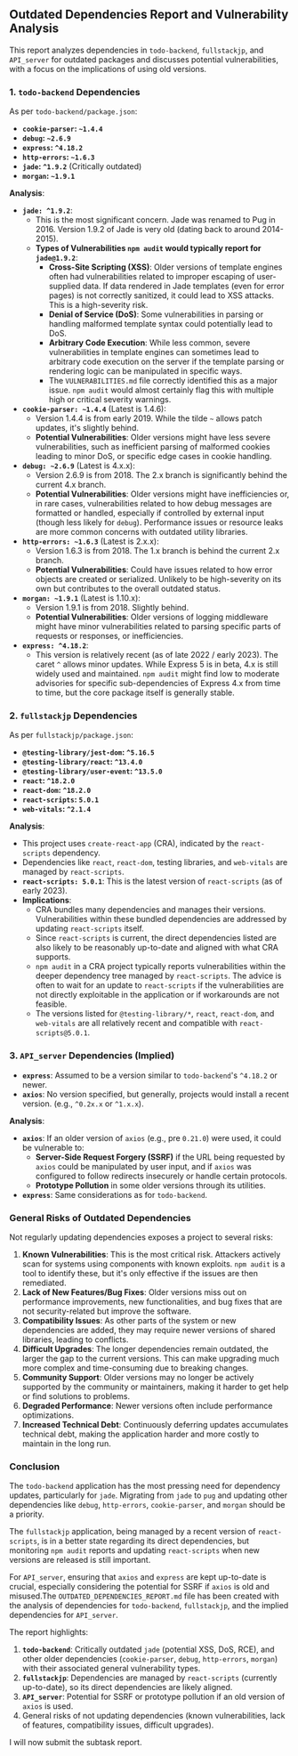## Outdated Dependencies Report and Vulnerability Analysis

This report analyzes dependencies in `todo-backend`, `fullstackjp`, and `API_server` for outdated packages and discusses potential vulnerabilities, with a focus on the implications of using old versions.

### 1. `todo-backend` Dependencies

As per `todo-backend/package.json`:

*   **`cookie-parser`: `~1.4.4`**
*   **`debug`: `~2.6.9`**
*   **`express`: `^4.18.2`**
*   **`http-errors`: `~1.6.3`**
*   **`jade`: `^1.9.2`** (Critically outdated)
*   **`morgan`: `~1.9.1`**

**Analysis**:

*   **`jade: ^1.9.2`**:
    *   This is the most significant concern. Jade was renamed to Pug in 2016. Version 1.9.2 of Jade is very old (dating back to around 2014-2015).
    *   **Types of Vulnerabilities `npm audit` would typically report for `jade@1.9.2`**:
        *   **Cross-Site Scripting (XSS)**: Older versions of template engines often had vulnerabilities related to improper escaping of user-supplied data. If data rendered in Jade templates (even for error pages) is not correctly sanitized, it could lead to XSS attacks. This is a high-severity risk.
        *   **Denial of Service (DoS)**: Some vulnerabilities in parsing or handling malformed template syntax could potentially lead to DoS.
        *   **Arbitrary Code Execution**: While less common, severe vulnerabilities in template engines can sometimes lead to arbitrary code execution on the server if the template parsing or rendering logic can be manipulated in specific ways.
        *   The `VULNERABILITIES.md` file correctly identified this as a major issue. `npm audit` would almost certainly flag this with multiple high or critical severity warnings.
*   **`cookie-parser: ~1.4.4`** (Latest is 1.4.6):
    *   Version 1.4.4 is from early 2019. While the tilde `~` allows patch updates, it's slightly behind.
    *   **Potential Vulnerabilities**: Older versions might have less severe vulnerabilities, such as inefficient parsing of malformed cookies leading to minor DoS, or specific edge cases in cookie handling.
*   **`debug: ~2.6.9`** (Latest is 4.x.x):
    *   Version 2.6.9 is from 2018. The 2.x branch is significantly behind the current 4.x branch.
    *   **Potential Vulnerabilities**: Older versions might have inefficiencies or, in rare cases, vulnerabilities related to how debug messages are formatted or handled, especially if controlled by external input (though less likely for `debug`). Performance issues or resource leaks are more common concerns with outdated utility libraries.
*   **`http-errors: ~1.6.3`** (Latest is 2.x.x):
    *   Version 1.6.3 is from 2018. The 1.x branch is behind the current 2.x branch.
    *   **Potential Vulnerabilities**: Could have issues related to how error objects are created or serialized. Unlikely to be high-severity on its own but contributes to the overall outdated status.
*   **`morgan: ~1.9.1`** (Latest is 1.10.x):
    *   Version 1.9.1 is from 2018. Slightly behind.
    *   **Potential Vulnerabilities**: Older versions of logging middleware might have minor vulnerabilities related to parsing specific parts of requests or responses, or inefficiencies.
*   **`express: ^4.18.2`**:
    *   This version is relatively recent (as of late 2022 / early 2023). The caret `^` allows minor updates. While Express 5 is in beta, 4.x is still widely used and maintained. `npm audit` might find low to moderate advisories for specific sub-dependencies of Express 4.x from time to time, but the core package itself is generally stable.

### 2. `fullstackjp` Dependencies

As per `fullstackjp/package.json`:

*   **`@testing-library/jest-dom`: `^5.16.5`**
*   **`@testing-library/react`: `^13.4.0`**
*   **`@testing-library/user-event`: `^13.5.0`**
*   **`react`: `^18.2.0`**
*   **`react-dom`: `^18.2.0`**
*   **`react-scripts`: `5.0.1`**
*   **`web-vitals`: `^2.1.4`**

**Analysis**:

*   This project uses `create-react-app` (CRA), indicated by the `react-scripts` dependency.
*   Dependencies like `react`, `react-dom`, testing libraries, and `web-vitals` are managed by `react-scripts`.
*   **`react-scripts: 5.0.1`**: This is the latest version of `react-scripts` (as of early 2023).
*   **Implications**:
    *   CRA bundles many dependencies and manages their versions. Vulnerabilities within these bundled dependencies are addressed by updating `react-scripts` itself.
    *   Since `react-scripts` is current, the direct dependencies listed are also likely to be reasonably up-to-date and aligned with what CRA supports.
    *   `npm audit` in a CRA project typically reports vulnerabilities within the deeper dependency tree managed by `react-scripts`. The advice is often to wait for an update to `react-scripts` if the vulnerabilities are not directly exploitable in the application or if workarounds are not feasible.
    *   The versions listed for `@testing-library/*`, `react`, `react-dom`, and `web-vitals` are all relatively recent and compatible with `react-scripts@5.0.1`.

### 3. `API_server` Dependencies (Implied)

*   **`express`**: Assumed to be a version similar to `todo-backend`'s `^4.18.2` or newer.
*   **`axios`**: No version specified, but generally, projects would install a recent version. (e.g., `^0.2x.x` or `^1.x.x`).

**Analysis**:

*   **`axios`**: If an older version of `axios` (e.g., pre `0.21.0`) were used, it could be vulnerable to:
    *   **Server-Side Request Forgery (SSRF)** if the URL being requested by `axios` could be manipulated by user input, and if `axios` was configured to follow redirects insecurely or handle certain protocols.
    *   **Prototype Pollution** in some older versions through its utilities.
*   **`express`**: Same considerations as for `todo-backend`.

### General Risks of Outdated Dependencies

Not regularly updating dependencies exposes a project to several risks:

1.  **Known Vulnerabilities**: This is the most critical risk. Attackers actively scan for systems using components with known exploits. `npm audit` is a tool to identify these, but it's only effective if the issues are then remediated.
2.  **Lack of New Features/Bug Fixes**: Older versions miss out on performance improvements, new functionalities, and bug fixes that are not security-related but improve the software.
3.  **Compatibility Issues**: As other parts of the system or new dependencies are added, they may require newer versions of shared libraries, leading to conflicts.
4.  **Difficult Upgrades**: The longer dependencies remain outdated, the larger the gap to the current versions. This can make upgrading much more complex and time-consuming due to breaking changes.
5.  **Community Support**: Older versions may no longer be actively supported by the community or maintainers, making it harder to get help or find solutions to problems.
6.  **Degraded Performance**: Newer versions often include performance optimizations.
7.  **Increased Technical Debt**: Continuously deferring updates accumulates technical debt, making the application harder and more costly to maintain in the long run.

### Conclusion

The `todo-backend` application has the most pressing need for dependency updates, particularly for `jade`. Migrating from `jade` to `pug` and updating other dependencies like `debug`, `http-errors`, `cookie-parser`, and `morgan` should be a priority.

The `fullstackjp` application, being managed by a recent version of `react-scripts`, is in a better state regarding its direct dependencies, but monitoring `npm audit` reports and updating `react-scripts` when new versions are released is still important.

For `API_server`, ensuring that `axios` and `express` are kept up-to-date is crucial, especially considering the potential for SSRF if `axios` is old and misused.The `OUTDATED_DEPENDENCIES_REPORT.md` file has been created with the analysis of dependencies for `todo-backend`, `fullstackjp`, and the implied dependencies for `API_server`.

The report highlights:
1.  **`todo-backend`**: Critically outdated `jade` (potential XSS, DoS, RCE), and other older dependencies (`cookie-parser`, `debug`, `http-errors`, `morgan`) with their associated general vulnerability types.
2.  **`fullstackjp`**: Dependencies are managed by `react-scripts` (currently up-to-date), so its direct dependencies are likely aligned.
3.  **`API_server`**: Potential for SSRF or prototype pollution if an old version of `axios` is used.
4.  General risks of not updating dependencies (known vulnerabilities, lack of features, compatibility issues, difficult upgrades).

I will now submit the subtask report.
